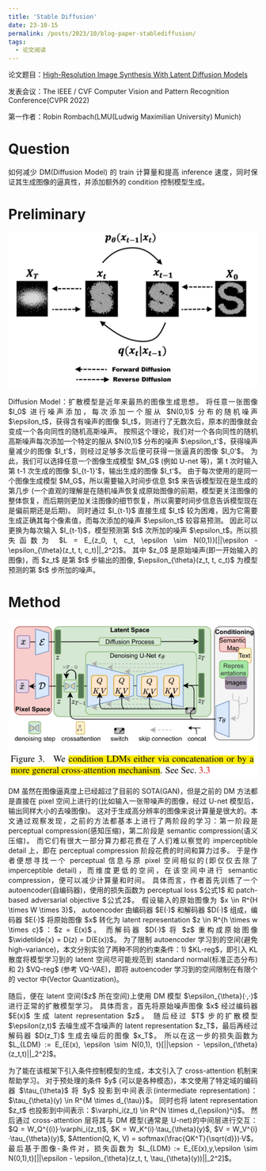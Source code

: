 ```yaml
---
title: 'Stable Diffusion'
date: 23-10-15
permalink: /posts/2023/10/blog-paper-stablediffusion/
tags:
  - 论文阅读
---
```


<p style="text-align:justify; text-justify:inter-ideograph;"> 论文题目：<a href="https://openaccess.thecvf.com/content/CVPR2022/html/Rombach_High-Resolution_Image_Synthesis_With_Latent_Diffusion_Models_CVPR_2022_paper.html" target="_blank" title="Stable Diffusion">High-Resolution Image Synthesis With Latent Diffusion Models</a></p>

发表会议：The IEEE / CVF Computer Vision and Pattern Recognition Conference(CVPR 2022)

第一作者：Robin Rombach(LMU(Ludwig Maximilian University) Munich)

Question
===
<p style="text-align:justify; text-justify:inter-ideograph;"> 如何减少 DM(Diffusion Model) 的 train 计算量和提高 inference 速度，同时保证其生成图像的逼真性，并添加额外的 condition 控制模型生成。 </p>

Preliminary
===

![Diffusion Model](/images/paper_ControlNet_Diffusion_Model.jpg)

<p style="text-align:justify; text-justify:inter-ideograph;"> Diffusion Model：扩散模型是近年来最热的图像生成思想。
将任意一张图像 $I_0$ 进行噪声添加，每次添加一个服从 $N(0,1)$ 分布的随机噪声 $\epsilon_t$，获得含有噪声的图像 $I_t$，则进行了无数次后，原本的图像就会变成一个各向同性的随机高斯噪声。
按照这个理论，我们对一个各向同性的随机高斯噪声每次添加一个特定的服从 $N(0,1)$ 分布的噪声 $\epsilon_t'$，获得噪声量减少的图像 $I_t'$，则经过足够多次后便可获得一张逼真的图像 $I_0'$。
为此，我们可以选择任意一个图像生成模型 $M_G$ (例如 U-net 等)，第 t 次时输入第 t-1 次生成的图像 $I_{t-1}'$，输出生成的图像 $I_t'$。
由于每次使用的是同一个图像生成模型 $M_G$，所以需要输入时间步信息 $t$ 来告诉模型现在是生成的第几步
(一个直观的理解是在随机噪声恢复成原始图像的前期，模型更关注图像的整体恢复，而后期则更加关注图像的细节恢复，所以需要时间步信息告诉模型现在是偏前期还是后期)。
同时通过 $I_{t-1}$ 直接生成 $I_t$ 较为困难，因为它需要生成正确其每个像素值，而每次添加的噪声 $\epsilon_t$ 较容易预测。
因此可以更换为每次输入 $I_{t-1}$，模型预测第 $t$ 次所加的噪声 $\epsilon_t$。所以损失函数为 $L = E_{z_0, t, c_t, \epsilon \sim N(0,1)}[||\epsilon - \epsilon_{\theta}(z_t, t, c_t)||_2^2]$。
其中 $z_0$ 是原始噪声(即一开始输入的图像)，而 $z_t$ 是第 $t$ 步输出的图像, $\epsilon_{\theta}(z_t, t, c_t)$ 为模型预测的第 $t$ 步所加的噪声。</p>

Method
===

![Stable Diffusion Model](/images/paper_StableDiffusion.png)

<p style="text-align:justify; text-justify:inter-ideograph;"> DM 虽然在图像逼真度上已经超过了目前的 SOTA(GAN)，但是之前的 DM 方法都是直接在 pixel 空间上进行的(比如输入一张带噪声的图像，经过 U-net 模型后，输出同样大小的去噪图像)。
这对于生成高分辨率的图像来说计算量是很大的。本文通过观察发现，之前的方法都基本上进行了两阶段的学习：第一阶段是 perceptual compression(感知压缩)，第二阶段是 semantic compression(语义压缩)。
而它们有很大一部分算力都花费在了人们难以察觉的 imperceptible detail 上，即在 perceptual compression 阶段花费的时间和算力过多。
于是作者便想寻找一个 perceptual 信息与原 pixel 空间相似的(即仅仅去除了 imperceptible detail)，而维度更低的空间，在该空间中进行 semantic compression，便可以减少计算量和时间。
具体而言，作者首先训练了一个 autoencoder(自编码器)，使用的损失函数为 perceptual loss $公式1$ 和 patch-based adversarial objective $公式2$。
假设输入的原始图像为 $x \in R^{H \times W \times 3}$，
autoencoder 由编码器 $E(·)$ 和解码器 $D(·)$ 组成，编码器 $E(·)$ 将原始图像 $x$ 转化为 latent representation $z \in R^{h \times w \times c}$：$z = E(x)$。
而解码器 $D(·)$ 将 $z$ 重构成原始图像 $\widetilde{x} = D(z) = D(E(x))$。
为了限制 autoencoder 学习到的空间(避免 high-variance)，本文分别实验了两种不同的约束条件：1) $KL-reg$，即引入 KL 散度将模型学习到的 latent 空间尽可能规范到 standard normal(标准正态分布) 和 
2) $VQ-reg$ (参考 VQ-VAE)，即将 autoencoder 学习到的空间限制在有限个的 vector 中(Vector Quantization)。</p>

<p style="text-align:justify; text-justify:inter-ideograph;"> 随后，便在 latent 空间($z$ 所在空间)上使用 DM 模型 $\epsilon_{\theta}(·,·)$ 进行正常的扩散模型学习。
具体而言，首先将原始噪声图像 $x$ 经过编码器 $E(x)$ 生成 latent representation $z$。
随后经过 $T$ 步的扩散模型 $\epsilon(z,t)$ 去噪生成不含噪声的 latent representation $z_T$，最后再经过解码器 $D(z_T)$ 生成去噪后的图像 $x_T$。
所以在这一步的损失函数为 $L_{LDM} := E_{E(x), \epsilon \sim N(0,1), t}[||\epsion - \epsilon_{\theta}(z_t,t)||_2^2]$。</p>

<p style="text-align:justify; text-justify:inter-ideograph;"> 为了能在该框架下引入条件控制模型的生成，本文引入了 cross-attention 机制来帮助学习。
对于预处理的条件 $y$ (可以是各种模态)，本文使用了特定域的编码器 $\tau_{\theta}$ 将 $y$ 投影到中间表示(intermediate representation)：$\tau_{\theta}(y) \in R^{M \times d_{\tau}}$。
同时也将 latent representation $z_t$ 也投影到中间表示：$\varphi_i(z_t) \in R^{N \times d_{\epsilon}^i}$。
然后通过 cross-attention 层将其与 DM 模型(通常是 U-net)的中间层进行交互：
$Q = W_Q^{(i)}·\varphi_i(z_t)$, $K = W_K^(i)·\tau_{\theta}(y)$, $V = W_V^{i}·\tau_{\theta}(y)$, $Attention(Q, K, V) = softmax(\frac{QK^T}{\sqrt{d}})·V$。
最后基于图像-条件对，损失函数为 $L_{LDM} := E_{E(x),y,\epsilon \sim N(0,1),t}[||\epsilon - \epsilon_{\theta}(z_t, t, \tau_{\theta}(y))||_2^2]$。</p>
